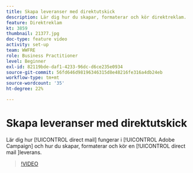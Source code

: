 ```yaml
---
title: Skapa leveranser med direktutskick
description: Lär dig hur du skapar, formaterar och kör direktreklam.
feature: Direktreklam
kt: 3859
thumbnail: 21377.jpg
doc-type: feature video
activity: set-up
team: WWFRE
role: Business Practitioner
level: Beginner
exl-id: 82119bde-daf1-4233-96dc-d6ce235e0934
source-git-commit: 56fd646d98196346315d8e48216fe316a4db24eb
workflow-type: tm+mt
source-wordcount: '35'
ht-degree: 22%

---
```


# Skapa leveranser med direktutskick

Lär dig hur [!UICONTROL direct mail] fungerar i [!UICONTROL Adobe Campaign] och hur du skapar, formaterar och kör en [!UICONTROL direct mail ]leverans.

>[!VIDEO](https://video.tv.adobe.com/v/21377?quality=12)
